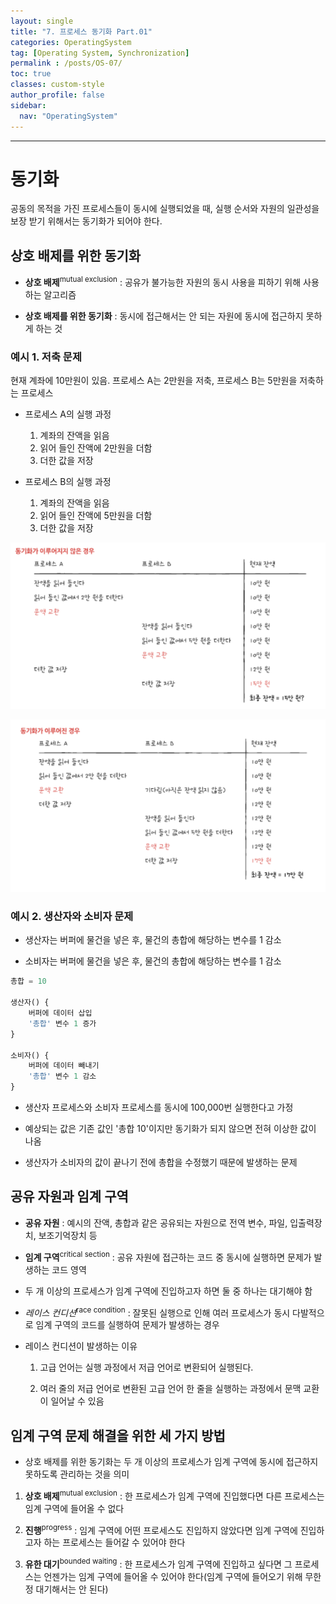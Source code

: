 ```yaml
---
layout: single
title: "7. 프로세스 동기화 Part.01"
categories: OperatingSystem
tag: [Operating System, Synchronization]
permalink : /posts/OS-07/
toc: true
classes: custom-style
author_profile: false
sidebar:
  nav: "OperatingSystem"
---
```


<hr>

# 동기화

공동의 목적을 가진 프로세스들이 동시에 실행되었을 때, 실행 순서와 자원의 일관성을 보장 받기 위해서는 동기화가 되어야 한다.

## 상호 배제를 위한 동기화

- **상호 배제**<sup>mutual exclusion</sup> : 공유가 불가능한 자원의 동시 사용을 피하기 위해 사용하는 알고리즘

- **상호 배제를 위한 동기화** : 동시에 접근해서는 안 되는 자원에 동시에 접근하지 못하게 하는 것

### 예시 1. 저축 문제

현재 계좌에 10만원이 있음. 프로세스 A는 2만원을 저축, 프로세스 B는 5만원을 저축하는 프로세스

- 프로세스 A의 실행 과정

    1. 계좌의 잔액을 읽음
    2. 읽어 들인 잔액에 2만원을 더함
    3. 더한 값을 저장

- 프로세스 B의 실행 과정

    1. 계좌의 잔액을 읽음
    2. 읽어 들인 잔액에 5만원을 더함
    3. 더한 값을 저장

![image](../../assets/images/OperatingSystem/Synchronization01-1.png)

![image](../../assets/images/OperatingSystem/Synchronization01-2.png)

### 예시 2. 생산자와 소비자 문제

- 생산자는 버퍼에 물건을 넣은 후, 물건의 총합에 해당하는 변수를 1 감소

- 소비자는 버퍼에 물건을 넣은 후, 물건의 총합에 해당하는 변수를 1 감소

```python
총합 = 10

생산자() {
    버퍼에 데이터 삽입
    '총합' 변수 1 증가
}

소비자() {
    버퍼에 데이터 빼내기
    '총합' 변수 1 감소
}
```

- 생산자 프로세스와 소비자 프로세스를 동시에 100,000번 실행한다고 가정

- 예상되는 값은 기존 값인 '총합 10'이지만 동기화가 되지 않으면 전혀 이상한 값이 나옴

- 생산자가 소비자의 값이 끝나기 전에 총합을 수정했기 때문에 발생하는 문제

## 공유 자원과 임계 구역

- **공유 자원** : 예시의 잔액, 총합과 같은 공유되는 자원으로 전역 변수, 파일, 입출력장치, 보조기억장치 등

- **임계 구역**<sup>critical section</sup> : 공유 자원에 접근하는 코드 중 동시에 실행하면 문제가 발생하는 코드 영역

- 두 개 이상의 프로세스가 임계 구역에 진입하고자 하면 둘 중 하나는 대기해야 함

- *레이스 컨디션*<sup>race condition</sup> : 잘못된 실행으로 인해 여러 프로세스가 동시 다발적으로 임계 구역의 코드를 실행하여 문제가 발생하는 경우

- 레이스 컨디션이 발생하는 이유

    1. 고급 언어는 실행 과정에서 저급 언어로 변환되어 실행된다.

    2. 여러 줄의 저급 언어로 변환된 고급 언어 한 줄을 실행하는 과정에서 문맥 교환이 일어날 수 있음

## 임계 구역 문제 해결을 위한 세 가지 방법

- 상호 배제를 위한 동기화는 두 개 이상의 프로세스가 임계 구역에 동시에 접근하지 못하도록 관리하는 것을 의미

1. **상호 배제**<sup>mutual exclusion</sup> : 한 프로세스가 임계 구역에 진입했다면 다른 프로세스는 임계 구역에 들어올 수 없다

2. **진행**<sup>progress</sup> : 임계 구역에 어떤 프로세스도 진입하지 않았다면 임계 구역에 진입하고자 하는 프로세스는 들어갈 수 있어야 한다

3. **유한 대기**<sup>bounded waiting</sup> : 한 프로세스가 임계 구역에 진입하고 싶다면 그 프로세스는 언젠가는 임계 구역에 들어올 수 있어야 한다(임계 구역에 들어오기 위해 무한정 대기해서는 안 된다)